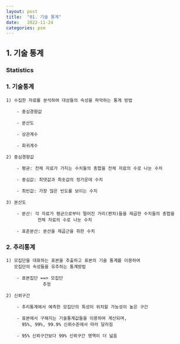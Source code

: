 ```yaml
---
layout: post
title:  "01. 기술 통계"
date:   2022-11-24
categories: psm
---
```


## 1. 기술 통계

### Statistics

### 1. 기술통계

    1) 수집한 자료를 분석하여 대상들의 속성을 파악하는 통계 방법

        - 중심경향값
    
        - 분산도
    
        - 상관계수
    
        - 회귀계수

    2) 중심경향값
    
        - 평균: 전체 자료가 가지는 수치들의 총합을 전체 자료의 수로 나눈 수치
    
        - 중심값: 최댓값과 최솟값의 정가운데 수치
    
        - 최빈값: 가장 많은 빈도를 보이는 수치

    3) 분산도

        - 분산: 각 자료가 평균으로부터 떨어진 거리(편차)들을 제곱한 수치들의 총합을 
                전체 자료의 수로 나눈 수치

        - 표준분산: 분산을 제곱근을 취한 수치

### 2. 추리통계

    1) 모집단을 대표하는 표본을 추출하고 표본의 기술 통계를 이용하여 
       모집단의 속성들을 유추하는 통계방법
    
        - 표본집단 ==> 모집단
                  추정
    
    2) 신뢰구간

        - 추리통계에서 예측한 모집단의 특성이 위치할 가능성이 높은 구간

        - 표본에서 구해지는 기술통계값들을 이용하여 계산되며,
          95%, 99%, 99.9% 신뢰수준에서 따라 달라짐

        - 95% 신뢰구간보다 99% 신뢰구간 영역이 더 넓음